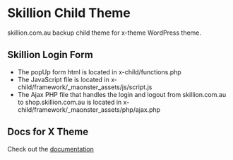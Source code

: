 # Skillion Child Theme
skillion.com.au backup child theme for x-theme WordPress theme.

## Skillion Login Form
- The popUp form html is located in x-child/functions.php
- The JavaScript file is located in x-child/framework/_maonster_assets/js/script.js
- The Ajax PHP file that handles the login and logout from skillion.com.au to shop.skillion.com.au is located in x-child/framework/_maonster_assets/php/ajax.php

## Docs for X Theme
Check out the <a href="https://theme.co/apex/kb/documentation/" target="_blank">documentation</a>